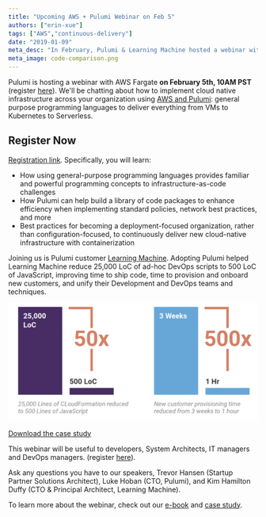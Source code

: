 ```yaml
---
title: "Upcoming AWS + Pulumi Webinar on Feb 5"
authors: ["erin-xue"]
tags: ["AWS","continuous-delivery"]
date: "2019-01-09"
meta_desc: "In February, Pulumi & Learning Machine hosted a webinar with AWS Fargate which covered how to implement cloud native infrastructure across using AWS."
meta_image: code-comparison.png
---
```


Pulumi is hosting a webinar with AWS Fargate **on
February 5th, 10AM PST** (register
[here](https://www.pulumi.com/resources/#upcoming)).
We'll be chatting about how to implement cloud native infrastructure
across your organization using [AWS and Pulumi](/crosswalk/aws/): general purpose programming
languages to deliver everything from VMs to Kubernetes to Serverless.
<!--more-->

## Register Now

[Registration link](https://www.pulumi.com/resources/#upcoming).
Specifically, you will learn:

- How using general-purpose programming languages provides familiar
  and powerful programming concepts to infrastructure-as-code
  challenges
- How Pulumi can help build a library of code packages to enhance
  efficiency when implementing standard policies, network best
  practices, and more
- Best practices for becoming a deployment-focused organization,
  rather than configuration-focused, to continuously deliver new
  cloud-native infrastructure with containerization

Joining us is Pulumi customer [Learning
Machine](https://www.hyland.com/). Adopting Pulumi helped
Learning Machine reduce 25,000 LoC of ad-hoc DevOps scripts to 500 LoC
of JavaScript, improving time to ship code, time to provision and
onboard new customers, and unify their Development and DevOps teams and
techniques.

![code comparision](./code-comparison.png)

[Download the case study](./AWS-Pulumi-CaseStudy.pdf)

This webinar will be useful to developers, System Architects, IT
managers and DevOps managers. (register
[here](https://www.pulumi.com/resources/#upcoming)).

Ask any questions you have to our speakers, Trevor Hansen (Startup
Partner Solutions Architect), Luke Hoban (CTO, Pulumi), and Kim Hamilton
Duffy (CTO & Principal Architect, Learning Machine).

To learn more about the webinar, check out our
[e-book](./AWS-Ebook.pdf) and [case study](./AWS-Pulumi-CaseStudy.pdf).
